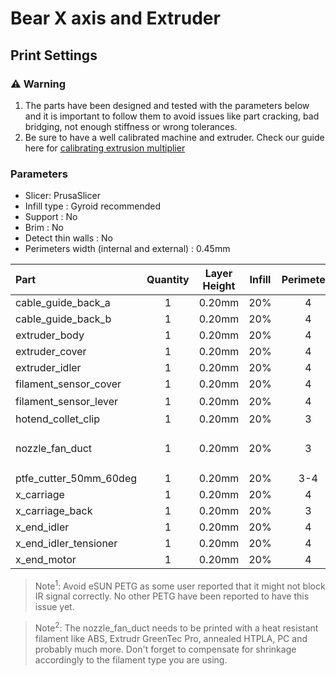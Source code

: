 # Bear X axis and Extruder

## Print Settings

### :warning: Warning

1. The parts have been designed and tested with the parameters below and it is important to follow them to avoid issues like part cracking, bad bridging, not enough stiffness or wrong tolerances.
1. Be sure to have a well calibrated machine and extruder. Check our guide here for [calibrating extrusion multiplier](https://guides.bear-lab.com/Guide/Extrusion+multiplier+and+filament+diameter/8?lang=en)


### Parameters

  * Slicer: PrusaSlicer
  * Infill type : Gyroid recommended
  * Support : No
  * Brim : No
  * Detect thin walls : No
  * Perimeters width (internal and external) : 0.45mm

| Part | Quantity | Layer Height | Infill | Perimeters | Top/Bottom Layers | Filament type | Color |
|:----|:----:|:----:|:----:|:----:|:----:|:----:|:----:|
| cable_guide_back_a     | 1 | 0.20mm | 20% | 4 | 5 | PETG | |
| cable_guide_back_b     | 1 | 0.20mm | 20% | 4 | 5 | PETG | |
| extruder_body          | 1 | 0.20mm | 20% | 4 | 5 | PETG | Black |
| extruder_cover         | 1 | 0.20mm | 20% | 4 | 5 | PETG | |
| extruder_idler         | 1 | 0.20mm | 20% | 4 | 5 | PETG | |
| filament_sensor_cover  | 1 | 0.20mm | 20% | 4 | 5 | PETG | Black |
| filament_sensor_lever  | 1 | 0.20mm | 20% | 4 | 5 | PETG<sup>1</sup> | Black |
| hotend_collet_clip     | 1 | 0.20mm | 20% | 3 | 5 | PETG | |
| nozzle_fan_duct        | 1 | 0.20mm | 20% | 3 | 5 | Read note<sup>2</sup> below | |
| ptfe_cutter_50mm_60deg | 1 | 0.20mm | 20% | 3-4 | 5 | PETG | |
| x_carriage             | 1 | 0.20mm | 20% | 4 | 5 | PETG | |
| x_carriage_back        | 1 | 0.20mm | 20% | 3 | 5 | PETG | |
| x_end_idler            | 1 | 0.20mm | 20% | 4 | 5 | PETG | |
| x_end_idler_tensioner  | 1 | 0.20mm | 20% | 4 | 5 | PETG | |
| x_end_motor            | 1 | 0.20mm | 20% | 4 | 5 | PETG | |

> Note<sup>1</sup>: Avoid eSUN PETG as some user reported that it might not block IR signal correctly. No other PETG have been reported to have this issue yet.

> Note<sup>2</sup>: The nozzle_fan_duct needs to be printed with a heat resistant filament like ABS, Extrudr GreenTec Pro, annealed HTPLA, PC and probably much more. Don't forget to compensate for shrinkage accordingly to the filament type you are using.
